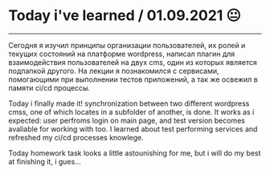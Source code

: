 # Today i've learned  / 01.09.2021 :neutral_face:
____

Сегодня я изучил принципы организации пользователей, их ролей и текущих состояний на платформе wordpress, написал плагин для взаимодействия пользователей на двух cms, один из которых является подпапкой другого. На лекции я познакомился с сервисами, помогающими при выполнении тестов приложений, а так же освежил в памяти ci/cd процессы.

Today i finally made it! synchronization between two different wordpress cmss, one of which locates in a subfolder of another, is done. It works as i expected: user perfroms login on main page, and test version becomes avaliable for working with too.
I learned about test performing services and refreshed my ci/cd processes knowlege.

Today homework task looks a little astounishing for me, but i will do my best at finishing it, i gues...